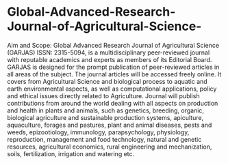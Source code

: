 # Global-Advanced-Research-Journal-of-Agricultural-Science-
Aim and Scope: Global Advanced Research Journal of Agricultural Science (GARJAS) ISSN: 2315-5094, is a multidisciplinary peer-reviewed journal with reputable academics and experts as members of its Editorial Board.   GARJAS is designed for the prompt publication of peer-reviewed articles in all areas of the subject. The journal articles will be accessed freely online. It covers from Agricultural Science and  biological process to aquatic and earth environmental aspects, as well as computational applications, policy and ethical issues directly related to Agriculture.   Journal will publish contributions from around the world dealing with all aspects on production and health in plants and animals, such as genetics, breeding, organic, biological agriculture and sustainable production systems, apiculture, aquaculture, forages and pastures, plant and animal diseases, pests and weeds, epizootiology, immunology, parapsychology, physiology, reproduction, management and food technology, natural and genetic resources, agricultural economics, rural engineering and mechanization, soils, fertilization, irrigation and watering etc.
